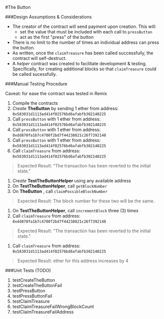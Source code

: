 #The Button



###Design Assumptions & Considerations
* The creator of the contract will send payment upon creation. This will:
	* set the value that must be included with each call to `pressButton`
	* act as the first "press" of the button
* There is no limit to the number of times an individual address can press the button. 
* As written, once the `claimTreasure` has been called successfully, the contract will self-destruct.
* A *helper* contract was created to facilitate development & testing.  Specifically, for creating additional blocks so that `claimTreasure` could be called sucessfully.
	
		
###Manual Testing Procedure

Caveat: for ease the contract was tested in Remix

1. Compile the contracts
1. *Create* **TheButton** by sending 1 ether from address: `0x583031d1113ad414f02576bd6afabfb302140225`
1. Call `pressButton` with 1 ether from address: `0x583031d1113ad414f02576bd6afabfb302140225`
1. Call `pressButton` with 1 ether from address: `0xdd870fa1b7c4700f2bd7f44238821c26f7392148`
1. Call `pressButton` with 1 ether from address: `0x583031d1113ad414f02576bd6afabfb302140225`
1. Call `claimTreasure` from address: `0x583031d1113ad414f02576bd6afabfb302140225`

 > Expected Result: "The transaction has been reverted to the initial state."
1. *Create* **TestTheButtonHelper** using any available address
2. On **TestTheButtonHelper**, call `getBlockNumber` 
3. On **TheButton** , call `claimPossibleBlockNumber` 

 > Expected Result: The block number for these two will be the same.

1.  On **TestTheButtonHelper**, call `incrementBlock` three (3) times
1.  Call `claimTreasure` from address: `0xdd870fa1b7c4700f2bd7f44238821c26f7392148` 

 > Expected Result: "The transaction has been reverted to the initial state."
1. Call `claimTreasure` from address: `0x583031d1113ad414f02576bd6afabfb302140225` 

 > Expected Result: ether for this address increases by 4 

###Unit Tests (TODO)

1. testCreateTheButton
2. testCreateTheButtonFail
3. testPressButton
4. testPressButtonFail
5. testClaimTreasure
6. testClaimTreasureFailWrongBlockCount
7. testClaimTreasureFailAddress

